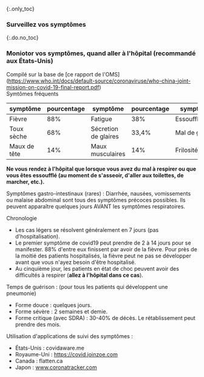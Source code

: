 {:.only_toc}
### Surveillez vos symptômes

{:.do.no_toc}
### Moniotor vos symptômes, quand aller à l'hôpital (recommandé aux États-Unis)

Compilé sur la base de [ce rapport de l'OMS] (https://www.who.int/docs/default-source/coronaviruse/who-china-joint-mission-on-covid-19-final-report.pdf)   
Symtômes fréquents


| symptôme | pourcentage | symptôme | pourcentage | symptôme | pourcentage |
| ----------| ---------- | ----------------| ---------- | --------------------  | ---------- |
| Fièvre | 88% |Fatigue |38% | Essoufflement |18% |
| Toux sèche |68% | Sécretion de glaires |33,4% | Mal de gorge |14% |
|Maux de tête |14% |Maux musculaires |14% |Frilosité |11% |


**Ne vous rendez à l'hôpital que lorsque vous avez du mal à respirer ou que vous êtes essoufflé (au moment de s'asseoir, d'aller aux toilettes, de marcher, etc.).**

Symptômes gastro-intestinaux (rares) : 
Diarrhée, nausées, vomissements ou malaise abdominal sont tous des symptômes précoces possibles. Ils peuvent apparaître quelques jours AVANT les symptômes respiratoires. 

Chronologie  
- Les cas légers se résolvent généralement en 7 jours (pas d'hospitalisation). 
- Le premier symptôme de covid19 peut prendre de 2 à 14 jours pour se manifester. 88% d'entre eux finissent par avoir de la fièvre. 
Pour près de la moitié des patients hospitalisés, la fièvre peut ne pas se développer avant que vous n'ayez besoin d'être hospitalisé. 
- Au cinquième jour, les patients en état de choc peuvent avoir des difficultés à respirer (**allez à l'hôpital dans ce cas**). 

Temps de guérison : (pour tous les patients qui développent une pneumonie) 
- Forme douce : quelques jours.     
- Forme sévère : 2 semaines et demie.  
- Forme critique (avec SDRA) : 30-40% de décès. Le rétablissement peut prendre des mois. 

Utilisation d'applications de suivi des symptômes : 
- États-Unis : covidaware.me
- Royaume-Uni : https://covid.joinzoe.com
- Canada : flatten.ca 
- Japon : www.coronatracker.com   
